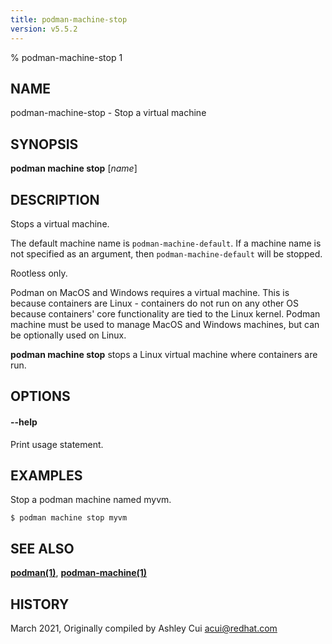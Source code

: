 ```yaml
---
title: podman-machine-stop
version: v5.5.2
---
```


% podman-machine-stop 1

## NAME
podman\-machine\-stop - Stop a virtual machine

## SYNOPSIS
**podman machine stop** [*name*]

## DESCRIPTION

Stops a virtual machine.

The default machine name is `podman-machine-default`. If a machine name is not specified as an argument,
then `podman-machine-default` will be stopped.

Rootless only.

Podman on MacOS and Windows requires a virtual machine. This is because containers are Linux -
containers do not run on any other OS because containers' core functionality are
tied to the Linux kernel. Podman machine must be used to manage MacOS and Windows machines,
but can be optionally used on Linux.

**podman machine stop** stops a Linux virtual machine where containers are run.

## OPTIONS

#### **--help**

Print usage statement.

## EXAMPLES

Stop a podman machine named myvm.
```
$ podman machine stop myvm
```

## SEE ALSO
**[podman(1)](podman.1.md)**, **[podman-machine(1)](podman-machine.1.md)**

## HISTORY
March 2021, Originally compiled by Ashley Cui <acui@redhat.com>
